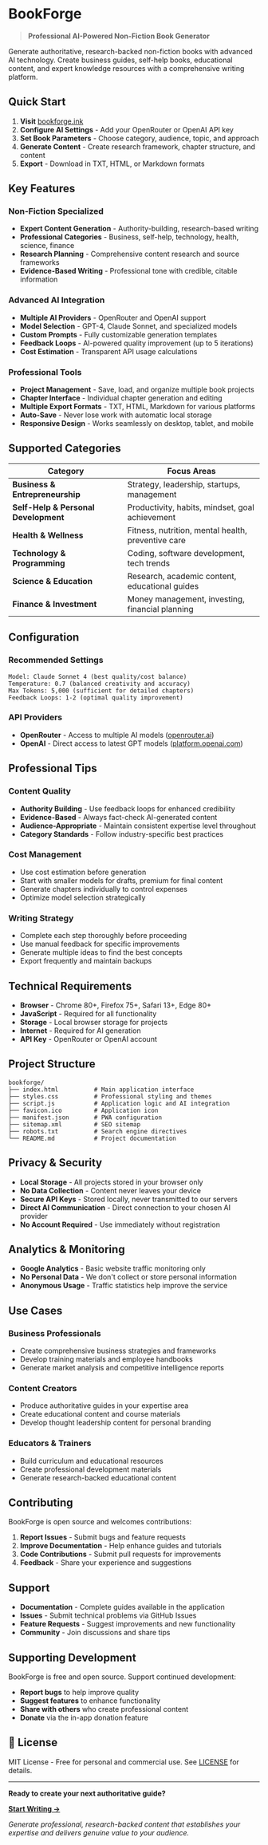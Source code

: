# BookForge

> **Professional AI-Powered Non-Fiction Book Generator**

Generate authoritative, research-backed non-fiction books with advanced AI technology. Create business guides, self-help books, educational content, and expert knowledge resources with a comprehensive writing platform.

## Quick Start

1. **Visit** [bookforge.ink](https://bookforge.ink)
2. **Configure AI Settings** - Add your OpenRouter or OpenAI API key
3. **Set Book Parameters** - Choose category, audience, topic, and approach
4. **Generate Content** - Create research framework, chapter structure, and content
5. **Export** - Download in TXT, HTML, or Markdown formats

## Key Features

### **Non-Fiction Specialized**
- **Expert Content Generation** - Authority-building, research-based writing
- **Professional Categories** - Business, self-help, technology, health, science, finance
- **Research Planning** - Comprehensive content research and source frameworks
- **Evidence-Based Writing** - Professional tone with credible, citable information

### **Advanced AI Integration**
- **Multiple AI Providers** - OpenRouter and OpenAI support
- **Model Selection** - GPT-4, Claude Sonnet, and specialized models
- **Custom Prompts** - Fully customizable generation templates
- **Feedback Loops** - AI-powered quality improvement (up to 5 iterations)
- **Cost Estimation** - Transparent API usage calculations

### **Professional Tools**
- **Project Management** - Save, load, and organize multiple book projects
- **Chapter Interface** - Individual chapter generation and editing
- **Multiple Export Formats** - TXT, HTML, Markdown for various platforms
- **Auto-Save** - Never lose work with automatic local storage
- **Responsive Design** - Works seamlessly on desktop, tablet, and mobile

## Supported Categories

| Category | Focus Areas |
|----------|-------------|
| **Business & Entrepreneurship** | Strategy, leadership, startups, management |
| **Self-Help & Personal Development** | Productivity, habits, mindset, goal achievement |
| **Health & Wellness** | Fitness, nutrition, mental health, preventive care |
| **Technology & Programming** | Coding, software development, tech trends |
| **Science & Education** | Research, academic content, educational guides |
| **Finance & Investment** | Money management, investing, financial planning |

## Configuration

### **Recommended Settings**
```
Model: Claude Sonnet 4 (best quality/cost balance)
Temperature: 0.7 (balanced creativity and accuracy)
Max Tokens: 5,000 (sufficient for detailed chapters)
Feedback Loops: 1-2 (optimal quality improvement)
```

### **API Providers**
- **OpenRouter** - Access to multiple AI models ([openrouter.ai](https://openrouter.ai))
- **OpenAI** - Direct access to latest GPT models ([platform.openai.com](https://platform.openai.com))

## Professional Tips

### **Content Quality**
- **Authority Building** - Use feedback loops for enhanced credibility
- **Evidence-Based** - Always fact-check AI-generated content
- **Audience-Appropriate** - Maintain consistent expertise level throughout
- **Category Standards** - Follow industry-specific best practices

### **Cost Management**
- Use cost estimation before generation
- Start with smaller models for drafts, premium for final content
- Generate chapters individually to control expenses
- Optimize model selection strategically

### **Writing Strategy**
- Complete each step thoroughly before proceeding
- Use manual feedback for specific improvements
- Generate multiple ideas to find the best concepts
- Export frequently and maintain backups

## Technical Requirements

- **Browser** - Chrome 80+, Firefox 75+, Safari 13+, Edge 80+
- **JavaScript** - Required for all functionality
- **Storage** - Local browser storage for projects
- **Internet** - Required for AI generation
- **API Key** - OpenRouter or OpenAI account

## Project Structure

```
bookforge/
├── index.html          # Main application interface
├── styles.css          # Professional styling and themes
├── script.js           # Application logic and AI integration
├── favicon.ico         # Application icon
├── manifest.json       # PWA configuration
├── sitemap.xml         # SEO sitemap
├── robots.txt          # Search engine directives
└── README.md           # Project documentation
```

## Privacy & Security

- **Local Storage** - All projects stored in your browser only
- **No Data Collection** - Content never leaves your device
- **Secure API Keys** - Stored locally, never transmitted to our servers
- **Direct AI Communication** - Direct connection to your chosen AI provider
- **No Account Required** - Use immediately without registration

## Analytics & Monitoring

- **Google Analytics** - Basic website traffic monitoring only
- **No Personal Data** - We don't collect or store personal information
- **Anonymous Usage** - Traffic statistics help improve the service

## Use Cases

### **Business Professionals**
- Create comprehensive business strategies and frameworks
- Develop training materials and employee handbooks
- Generate market analysis and competitive intelligence reports

### **Content Creators**
- Produce authoritative guides in your expertise area
- Create educational content and course materials
- Develop thought leadership content for personal branding

### **Educators & Trainers**
- Build curriculum and educational resources
- Create professional development materials
- Generate research-backed educational content

## Contributing

BookForge is open source and welcomes contributions:

1. **Report Issues** - Submit bugs and feature requests
2. **Improve Documentation** - Help enhance guides and tutorials
3. **Code Contributions** - Submit pull requests for improvements
4. **Feedback** - Share your experience and suggestions

## Support

- **Documentation** - Complete guides available in the application
- **Issues** - Submit technical problems via GitHub Issues
- **Feature Requests** - Suggest improvements and new functionality
- **Community** - Join discussions and share tips

## Supporting Development

BookForge is free and open source. Support continued development:

- **Report bugs** to help improve quality
- **Suggest features** to enhance functionality
- **Share with others** who create professional content
- **Donate** via the in-app donation feature

## 📄 License

MIT License - Free for personal and commercial use. See [LICENSE](LICENSE) for details.

---

**Ready to create your next authoritative guide?**

[**Start Writing →**](https://bookforge.ink)

*Generate professional, research-backed content that establishes your expertise and delivers genuine value to your audience.*